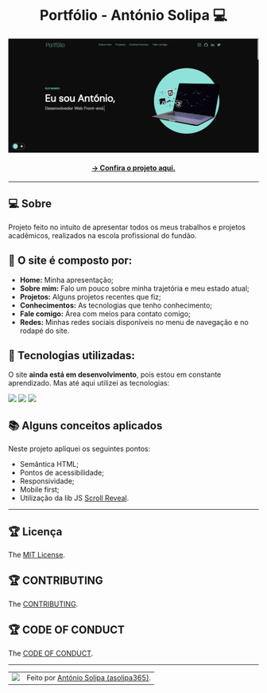 <h1 align="center">Portfólio - António Solipa 💻</h1>

![Imagem do projeto finalizado](/src/img/README.md.png)

<h4 align="center"><a href="https://portfolio-epf.netlify.app/"> -> Confira o projeto aqui.</a></h4>

---

## 💻 Sobre

Projeto feito no intuito de apresentar todos os meus trabalhos e projetos acadêmicos, realizados na escola profissional do fundão.

## 🤯 O site é composto por:

- **Home:** Minha apresentação;
- **Sobre mim:** Falo um pouco sobre minha trajetória e meu estado atual;
- **Projetos:** Alguns projetos recentes que fiz;
- **Conhecimentos:** As tecnologias que tenho conhecimento;
- **Fale comigo:** Área com meios para contato comigo;
- **Redes:** Minhas redes sociais disponíveis no menu de navegação e no rodapé do site.

## 🧠 Tecnologias utilizadas:

O site **ainda está em desenvolvimento**, pois estou em constante aprendizado. Mas até aqui utilizei as tecnologias:

<div>
    <img src="https://img.shields.io/badge/HTML5-E34F26?style=for-the-badge&logo=html5&logoColor=white" />
    <img src="https://img.shields.io/badge/CSS3-1572B6?style=for-the-badge&logo=css3&logoColor=white" />
    <img src="https://img.shields.io/badge/JavaScript-F7DF1E?style=for-the-badge&logo=javascript&logoColor=black" />
</div>

## 📚 Alguns conceitos aplicados

Neste projeto apliquei os seguintes pontos:
+ Semântica HTML;
+ Pontos de acessibilidade;
+ Responsividade;
+ Mobile first;
+ Utilização da lib JS <a href="https://scrollrevealjs.org">Scroll Reveal</a>.

---

## 🏆 Licença

The [MIT License](/LICENSE).

## 🏆 CONTRIBUTING

The [CONTRIBUTING](/CONTRIBUTING.md).

## 🏆 CODE OF CONDUCT

The [CODE OF CONDUCT](/CODE_OF_CONDUCT.md).

---

<table>
  <tr>
    <td>
      <img src="https://github.com/asolipa365.png" width="100px" />
    </td>
    <td>
      Feito por <a href="https://github.com/asolipa365">António Solipa (asolipa365)</a>.
    </td>
  </tr>
</table>
